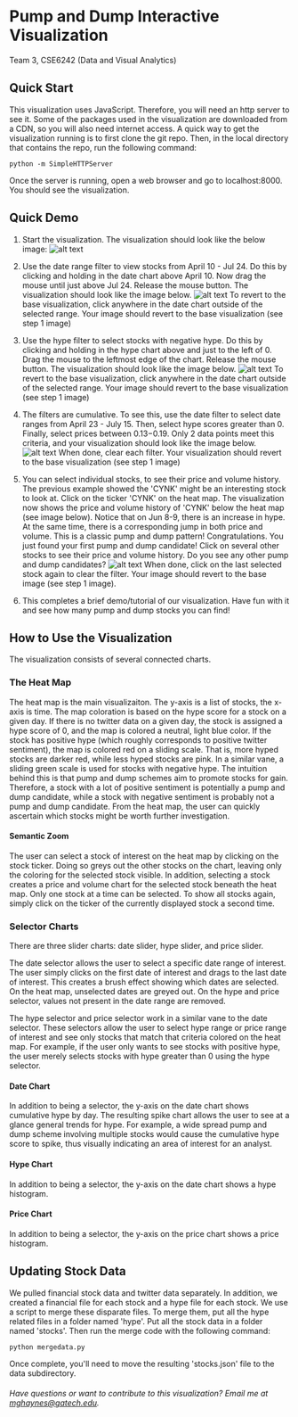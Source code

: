 # Pump and Dump Interactive Visualization
Team 3, CSE6242 (Data and Visual Analytics)

## Quick Start
This visualization uses JavaScript. Therefore, you will need an http server to see it. Some of the packages used in the visualization are downloaded from a CDN, so you will also need internet access. A quick way to get the visualization running is to first clone the git repo. Then, in the local directory that contains the repo, run the following command:
```
python -m SimpleHTTPServer
```

Once the server is running, open a web browser and go to localhost:8000. You should see the visualization.

## Quick Demo
1. Start the visualization. The visualization should look like the below image:
![alt text][pump_dump_vis]

2. Use the date range filter to view stocks from April 10 - Jul 24. Do this by clicking and holding in the date chart above April 10. Now drag the mouse until just above Jul 24. Release the mouse button. The visualization should look like the image below. ![alt text][date_slider_example] To revert to the base visualization, click anywhere in the date chart outside of the selected range. Your image should revert to the base visualization (see step 1 image)

3. Use the hype filter to select stocks with negative hype. Do this by clicking and holding in the hype chart above and just to the left of 0. Drag the mouse to the leftmost edge of the chart. Release the mouse button. The visualization should look like the image below.  ![alt text][neg_hype_example] To revert to the base visualization, click anywhere in the date chart outside of the selected range. Your image should revert to the base visualization (see step 1 image)

4. The filters are cumulative. To see this, use the date filter to select date ranges from April 23 - July 15. Then, select hype scores greater than 0. Finally, select prices between $0.13-$0.19. Only 2 data points meet this criteria, and your visualization should look like the image below. ![alt text][all_filters_example] When done, clear each filter. Your visualization should revert to the base visualization (see step 1 image)

5. You can select individual stocks, to see their price and volume history. The previous example showed the 'CYNK' might be an interesting stock to look at. Click on the ticker 'CYNK' on the heat map. The visualization now shows the price and volume history of 'CYNK' below the heat map (see image below). Notice that on Jun 8-9, there is an increase in hype. At the same time, there is a corresponding jump in both price and volume. This is a classic pump and dump pattern! Congratulations. You just found your first pump and dump candidate! Click on several other stocks to see their price and volume history. Do you see any other pump and dump candidates? ![alt text][pump_dump_example]  When done, click on the last selected stock again to clear the filter. Your image should revert to the base image (see step 1 image).

6. This completes a brief demo/tutorial of our visualization. Have fun with it and see how many pump and dump stocks you can find!

## How to Use the Visualization

The visualization consists of several connected charts.

### The Heat Map
The heat map is the main visualizaiton. The y-axis is a list of stocks, the x-axis is time. The map coloration is based on the hype score for a stock on a given day. If there is no twitter data on a given day, the stock is assigned a hype score of 0, and the map is colored a neutral, light blue color. If the stock has positive hype (which roughly corresponds to positive twitter sentiment), the map is colored red on a sliding scale. That is, more hyped stocks are darker red, while less hyped stocks are pink. In a similar vane, a sliding green scale is used for stocks with negative hype. The intuition behind this is that pump and dump schemes aim to promote stocks for gain. Therefore, a stock with a lot of positive sentiment is potentially a pump and dump candidate, while a stock with negative sentiment is probably not a pump and dump candidate. From the heat map, the user can quickly ascertain which stocks might be worth further investigation.

#### Semantic Zoom
The user can select a stock of interest on the heat map by clicking on the stock ticker. Doing so greys out the other stocks on the chart, leaving only the coloring for the selected stock visible. In addition, selecting a stock creates a price and volume chart for the selected stock beneath the heat map. Only one stock at a time can be selected. To show all stocks again, simply click on the ticker of the currently displayed stock a second time.

### Selector Charts
There are three slider charts: date slider, hype slider, and price slider.

The date selector allows the user to select a specific date range of interest. The user simply clicks on the first date of interest and drags to the last date of interest. This creates a brush effect showing which dates are selected. On the heat map, unselected dates are greyed out. On the hype and price selector, values not present in the date range are removed.

The hype selector and price selector work in a similar vane to the date selector. These selectors allow the user to select hype range or price range of interest and see only stocks that match that criteria colored on the heat map. For example, if the user only wants to see stocks with positive hype, the user merely selects stocks with hype greater than 0 using the hype selector.

#### Date Chart
In addition to being a selector, the y-axis on the date chart shows cumulative hype by day. The resulting spike chart allows the user to see at a glance general trends for hype. For example, a wide spread pump and dump scheme involving multiple stocks would cause the cumulative hype score to spike, thus visually indicating an area of interest for an analyst.

#### Hype Chart
In addition to being a selector, the y-axis on the date chart shows a hype histogram. 

#### Price Chart
In addition to being a selector, the y-axis on the price chart shows a price histogram. 

## Updating Stock Data
We pulled financial stock data and twitter data separately. In addition, we created a financial file for each stock and a hype file for each stock. We use a script to merge these disparate files. To merge them, put all the hype related files in a folder named 'hype'. Put all the stock data in a folder named 'stocks'. Then run the merge code with the following command:
```
python mergedata.py
```
Once complete, you'll need to move the resulting 'stocks.json' file to the data subdirectory.

###### Have questions or want to contribute to this visualization? Email me at mghaynes@gatech.edu. 
[pump_dump_vis]: https://github.com/mghaynes/pumpDumpVis/blob/master/images/pump_dump_vis.png "Pump and dump interactive visualization"
[date_slider_example]: https://github.com/mghaynes/pumpDumpVis/blob/master/images/april10-jul24.png "Date filter example (Apr 10 - Jul 24)"
[neg_hype_example]: https://github.com/mghaynes/pumpDumpVis/blob/master/images/just%20negative%20hype.png "Example using hype filter to show only negative hype"
[all_filters_example]: https://github.com/mghaynes/pumpDumpVis/blob/master/images/all_selectors.png "Example showing slider filters are cumulative"
[pump_dump_example]: https://github.com/mghaynes/pumpDumpVis/blob/master/images/example_pump_dump.png "Example of a potential pump and dump stock"
